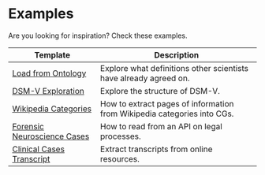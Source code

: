 # Examples
Are you looking for inspiration? Check these examples.  

| Template | Description |
| -------- | ----------- |
| [Load from Ontology](./ontologies/Ontologies.ipynb) | Explore what definitions other scientists have already agreed on. |
| [DSM-V Exploration](./dsm_v/DSM-V.ipynb) | Explore the structure of DSM-V. |
| [Wikipedia Categories](./wikipedia/Wikipedia.ipynb) | How to extract pages of information from Wikipedia categories into CGs. | 
| [Forensic Neuroscience Cases](./CourtListener.ipynb) | How to read from an API on legal processes. | 
| [Clinical Cases Transcript](./Case-Analysis.ipynb) | Extract transcripts from online resources. | 
